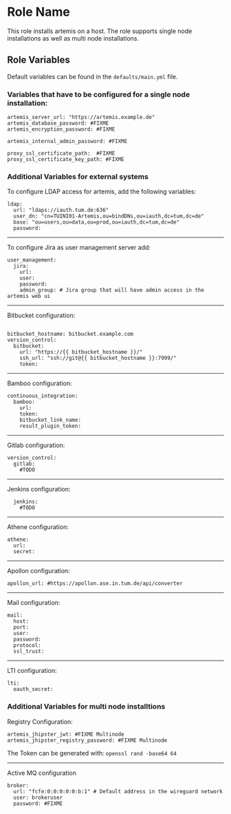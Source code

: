 Role Name
=========

This role installs artemis on a host. The role supports single node installations as well as multi node installations.

Role Variables
--------------
Default variables can be found in the `defaults/main.yml` file. 

### Variables that have to be configured for a single node installation: 

```
artemis_server_url: "https://artemis.example.de"
artemis_database_password: #FIXME
artemis_encryption_password: #FIXME

artemis_internal_admin_password: #FIXME

proxy_ssl_certificate_path:  #FIXME
proxy_ssl_certificate_key_path: #FIXME

```


### Additional Variables for external systems 
To configure LDAP access for artemis, add the following variables:
```
ldap:
  url: "ldaps://iauth.tum.de:636"
  user_dn: "cn=TUINI01-Artemis,ou=bindDNs,ou=iauth,dc=tum,dc=de"
  base: "ou=users,ou=data,ou=prod,ou=iauth,dc=tum,dc=de"
  password: 
```
---

To configure Jira as user management server add: 

```
user_management:
  jira:
    url: 
    user: 
    password: 
    admin_group: # Jira group that will have admin access in the artemis web ui
```
---

Bitbucket configuration: 
```
    
bitbucket_hostname: bitbucket.example.com 
version_control:
  bitbucket:
    url: "https://{{ bitbucket_hostname }}/"
    ssh_url: "ssh://git@{{ bitbucket_hostname }}:7999/"
    token: 
```
---

Bamboo configuration: 
```
continuous_integration: 
  bamboo:
    url: 
    token: 
    bitbucket_link_name: 
    result_plugin_token: 
```
---

Gitlab configuration:
```
version_control:
  gitlab:
    #TODO

```
---


Jenkins configuration:
```
  jenkins:
    #TODO
```
---


Athene configuration:    
```
athene: 
  url: 
  secret: 
```
---

Apollon configuration:    
```
apollon_url: #https://apollon.ase.in.tum.de/api/converter
```
---

Mail configuration: 
```
mail: 
  host:
  port: 
  user:
  password:
  protocol: 
  ssl_trust:
```

---

LTI configuration:
```
lti: 
  oauth_secret:
```

### Additional Variables for multi node installtions 

Registry Configuration:
```
artemis_jhipster_jwt: #FIXME Multinode
artemis_jhipster_registry_password: #FIXME Multinode

```
The Token can be generated with: `openssl rand -base64 64`

---


Active MQ configuration
```
broker: 
  url: "fcfe:0:0:0:0:0:b:1" # Default address in the wireguard network
  user: brokeruser
  password: #FIXME

```


